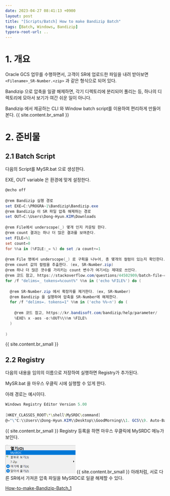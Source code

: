 ```yaml
---
date: 2023-04-27 08:41:13 +0900
layout: post
title: "[Scripts/Batch] How to make Bandizip Batch"
tags: [Batch, Windows, Bandizip]
typora-root-url: ..
---
```


# 1. 개요

Oracle GCS 업무를 수행하면서, 고객이 SR에 업로드한 파일을 내려 받아보면 `<Filename>_SR-Number.<zip>` 과 같은 형식으로 되어 있다.

Bandizip 으로 압축을 일괄 해제하면, 각기 디렉토리에 분리되어 풀리는 등, 하나의 디렉토리에 모아서 보기가 여간 쉬운 일이 아니다.

Bandizip 에서 제공하는 CLI 와 Window batch script를 이용하여 편리하게 만들어 본다.
{{ site.content.br_small }}
# 2. 준비물

## 2.1 Batch Script

다음의 Script를 MySR.bat 으로 생성한다.

EXE, OUT variable 은 환경에 맞게 설정한다.

```powershell
@echo off

@rem Bandizip 실행 경로
set EXE=C:\PROGRA~1\Bandizip\Bandizip.exe
@rem Bandizip 이 SR 파일 압축 해제하는 경로
set OUT=C:\Users\Dong-Hyun.KIM\Downloads

@rem File에서 underscope(_) 몇개 인지 카운팅 한다.
@rem count 결과는 하나 더 많은 결과를 보여준다.
set FILE=%1
set count=0
for %%a in (%FILE:_= %) do set /a count+=1

@rem File 명에서 underscope(_) 로 구획을 나누어, 총 몇개의 컬럼이 있는지 확인한다.
@rem count 값의 컬럼을 추출한다. (ex, SR-Number.zip)
@rem 하나 더 많은 갯수를 가리키는 count 변수가 여기서는 제대로 쓰인다.
@rem 코드 참고, https://stackoverflow.com/questions/44502909/batch-file-count-all-occurrences-of-a-character-within-a-string
for /f "delims=_ tokens=%count%" %%n in ('echo %FILE%') do (

  @rem SR-Number.zip 에서 확장자를 제거한다. (ex, SR-Number)
  @rem Bandizip 을 실행하여 압축을 SR-Number에 해제한다.
  for /f "delims=. tokens=1" %%m in ('echo %%~n') do (

	@rem 코드 참고, https://kr.bandisoft.com/bandizip/help/parameter/
	%EXE% x -aos -o:%OUT%\%%m %FILE%
  )

)
```
{{ site.content.br_small }}
## 2.2 Registry

다음의 내용을 임의의 이름으로 저장하여 실행하면 Registry가 추가된다.

MySR.bat 을 마우스 우클릭 시에 실행할 수 있게 한다.

아래 경로는 예시이다.

```powershell
Windows Registry Editor Version 5.00

[HKEY_CLASSES_ROOT\*\shell\MySRDC\command]
@="\"C:\\Users\\Dong-Hyun.KIM\\Desktop\\GoodMorning\\1. GCS\\9. Auto-Bandizip\\MyDC.bat\" %1"
```
{{ site.content.br_small }}
Registry 등록을 하면 마우스 우클릭에 MySRDC 메뉴가 보인다.

<img src="/../assets/posts/images/How-to-make-Bandizip-Batch/image-20230426122458147.png" alt="image-20230426122458147" style="zoom:50%;" />
{{ site.content.br_small }}
아래처럼, 서로 다른 SR에서 가져온 압축 파일을 MySRDC로 일괄 해제할 수 있다.

[How-to-make-Bandizip-Batch_1](/../assets_copy_1/posts/images/Scripts/How-to-make-Bandizip-Batch/How-to-make-Bandizip-Batch_1.png)